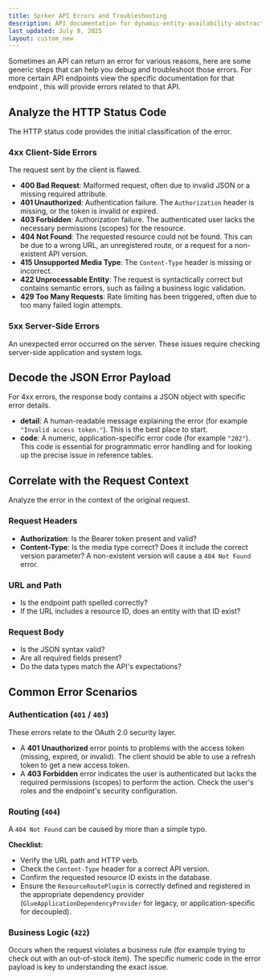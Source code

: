 ```yaml
---
title: Sprker API Errors and Troubleshooting
description: API documentation for dynamic-entity-availability-abstracts.
last_updated: July 9, 2025
layout: custom_new
---
```


Sometimes an API can return an error for various reasons, here are some generic steps that can help you debug and troubleshoot those errors. For more certain API endpoints view the specific documentation for that endpoint , this will provide errors related to that API.


## Analyze the HTTP Status Code

The HTTP status code provides the initial classification of the error.

### 4xx Client-Side Errors

The request sent by the client is flawed.

- **400 Bad Request**: Malformed request, often due to invalid JSON or a missing required attribute.
- **401 Unauthorized**: Authentication failure. The `Authorization` header is missing, or the token is invalid or expired.
- **403 Forbidden**: Authorization failure. The authenticated user lacks the necessary permissions (scopes) for the resource.
- **404 Not Found**: The requested resource could not be found. This can be due to a wrong URL, an unregistered route, or a request for a non-existent API version.
- **415 Unsupported Media Type**: The `Content-Type` header is missing or incorrect.
- **422 Unprocessable Entity**: The request is syntactically correct but contains semantic errors, such as failing a business logic validation.
- **429 Too Many Requests**: Rate limiting has been triggered, often due to too many failed login attempts.

### 5xx Server-Side Errors

An unexpected error occurred on the server. These issues require checking server-side application and system logs.


## Decode the JSON Error Payload

For 4xx errors, the response body contains a JSON object with specific error details.

- **detail**: A human-readable message explaining the error (for example `"Invalid access token."`). This is the best place to start.
- **code**: A numeric, application-specific error code (for example `"202"`). This code is essential for programmatic error handling and for looking up the precise issue in reference tables.


## Correlate with the Request Context

Analyze the error in the context of the original request.

### Request Headers

- **Authorization**: Is the Bearer token present and valid?
- **Content-Type**: Is the media type correct? Does it include the correct version parameter? A non-existent version will cause a `404 Not Found` error.

### URL and Path

- Is the endpoint path spelled correctly?
- If the URL includes a resource ID, does an entity with that ID exist?

### Request Body

- Is the JSON syntax valid?
- Are all required fields present?
- Do the data types match the API's expectations?

## Common Error Scenarios

### Authentication (`401` / `403`)

These errors relate to the OAuth 2.0 security layer.

- A **401 Unauthorized** error points to problems with the access token (missing, expired, or invalid). The client should be able to use a refresh token to get a new access token.
- A **403 Forbidden** error indicates the user is authenticated but lacks the required permissions (scopes) to perform the action. Check the user's roles and the endpoint's security configuration.

### Routing (`404`)

A `404 Not Found` can be caused by more than a simple typo.

**Checklist:**

- Verify the URL path and HTTP verb.
- Check the `Content-Type` header for a correct API version.
- Confirm the requested resource ID exists in the database.
- Ensure the `ResourceRoutePlugin` is correctly defined and registered in the appropriate dependency provider (`GlueApplicationDependencyProvider` for legacy, or application-specific for decoupled).

### Business Logic (`422`)

Occurs when the request violates a business rule (for example trying to check out with an out-of-stock item). The specific numeric code in the error payload is key to understanding the exact issue.
